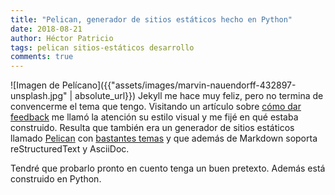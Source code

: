 ```yaml
---
title: "Pelican, generador de sitios estáticos hecho en Python"
date: 2018-08-21
author: Héctor Patricio
tags: pelican sitios-estáticos desarrollo
comments: true
---
```


![Imagen de Pelícano]({{"assets/images/marvin-nauendorff-432897-unsplash.jpg" | absolute_url}})
Jekyll me hace muy feliz, pero no termina de convencerme el tema que tengo. Visitando un artículo sobre [cómo dar feedback](http://www.dein.fr/2016-12-02-negative-feedback-antipatterns.html) me llamó la atención su estilo visual y me fijé en qué estaba construido. Resulta que también era un generador de sitios estáticos llamado [Pelican](https://blog.getpelican.com/) con [bastantes temas](http://www.pelicanthemes.com/) y que además de Markdown soporta reStructuredText y AsciiDoc.

Tendré que probarlo pronto en cuento tenga un buen pretexto. Además está construido en Python.